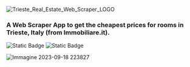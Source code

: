 ![Trieste_Real_Estate_Web_Scraper_LOGO](https://github.com/dendicoding/Trieste-Real-Estate-Web-Scraper/assets/104305762/e5e8aebe-f4dc-4a5c-86a8-e230de708bbc)

### A Web Scraper App to get the cheapest prices for rooms in Trieste, Italy (from Immobiliare.it).
![Static Badge](https://img.shields.io/badge/Language-Python-blue)  ![Static Badge](https://img.shields.io/badge/Framework-Flask-white)


![Immagine 2023-09-18 223827](https://github.com/dendicoding/Trieste-Real-Estate-Web-Scraper/assets/104305762/6f39d73f-9e98-46fc-9725-724c308b2c33)
